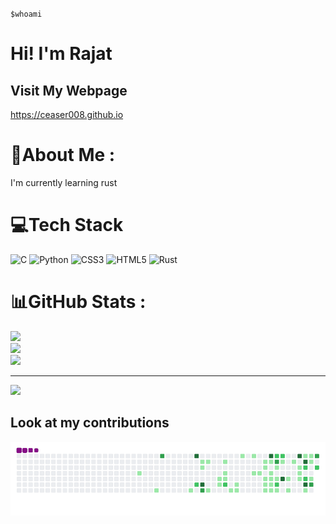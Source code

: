 `$whoami` 
# Hi! I'm Rajat

## Visit My Webpage
https://ceaser008.github.io

# 💫About Me :
I'm currently learning rust

# 💻Tech Stack
![C](https://img.shields.io/badge/c-%2300599C.svg?style=for-the-badge&logo=c&logoColor=white) ![Python](https://img.shields.io/badge/python-3670A0?style=for-the-badge&logo=python&logoColor=ffdd54) ![CSS3](https://img.shields.io/badge/css3-%231572B6.svg?style=for-the-badge&logo=css3&logoColor=white) ![HTML5](https://img.shields.io/badge/html5-%23E34F26.svg?style=for-the-badge&logo=html5&logoColor=white) ![Rust](https://img.shields.io/badge/rust-%23000000.svg?style=for-the-badge&logo=rust&logoColor=white)
# 📊GitHub Stats :
![](https://github-readme-stats.vercel.app/api?username=ceaser008&theme=tokyonight&hide_border=true&include_all_commits=true&count_private=true)<br/>
![](https://github-readme-streak-stats.herokuapp.com/?user=ceaser008&theme=tokyonight&hide_border=true)<br/>
![](https://github-readme-stats.vercel.app/api/top-langs/?username=ceaser008&theme=tokyonight&hide_border=true&include_all_commits=true&count_private=true&layout=compact)

---
[![](https://visitcount.itsvg.in/api?id=ceaser008&icon=0&color=0)](https://visitcount.itsvg.in)


## Look at my contributions
![snake animation](https://github.com/ceaser008/ceaser008/blob/output/github-contribution-grid-snake.gif)
